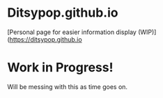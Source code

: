 # Ditsypop.github.io
[Personal page for easier information display (WIP)](https://ditsypop.github.io

# Work in Progress!
Will be messing with this as time goes on.
